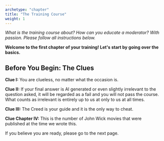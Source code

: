 ```yaml
---
archetype: "chapter"
title: "The Training Course"
weight: 1
---
```


_*What is the training course about? How can you educate a moderator? With passion. Please follow all instructions below.*_

**Welcome to the first chapter of your training! Let's start by going over the basics.**

## Before You Begin: The Clues

**Clue I:** You are clueless, no matter what the occasion is.

**Clue II:** If your final answer is AI generated or even slightly irrelevant to the question asked, it will be regarded as a fail and you will not pass the course. What counts as irrelevant is entirely up to us at only to us at all times. 

**Clue III:** The Creed is your guide and it is the only way to cheat. 

**Clue Chapter IV:** This is the number of John Wick movies that were published at the time we wrote this. 

If you believe you are ready, please go to the next page. 

